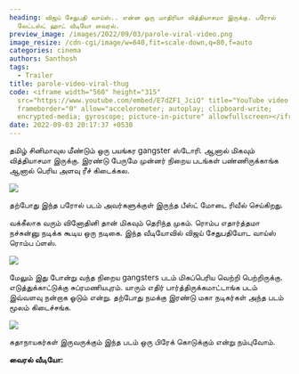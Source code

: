 ```yaml
---
heading: விஜய் சேதுபதி வாய்ஸ்.. என்ன ஒரு மாதிரியா வித்தியாசமா இருக்கு. பரோல்
  லேட்டஸ்ட் ஹாட் வீடியோ வைரல்.
preview_image: /images/2022/09/03/parole-viral-video.png
image_resize: /cdn-cgi/image/w=640,fit=scale-down,q=80,f=auto
categories: cinema
authors: Santhosh
tags:
  - Trailer
title: parole-video-viral-thug
code: <iframe width="560" height="315"
  src="https://www.youtube.com/embed/E7dZF1_JciQ" title="YouTube video player"
  frameborder="0" allow="accelerometer; autoplay; clipboard-write;
  encrypted-media; gyroscope; picture-in-picture" allowfullscreen></iframe>
date: 2022-09-03 20:17:37 +0530
---
```

தமிழ் சினிமாவுல மீண்டும் ஒரு பயங்கர gangster ஸ்டோரி. ஆனால் மிகவும் வித்தியாசமா இருக்கு. இரண்டு பேருமே முன்னர் நிறைய படங்கள் பண்ணிருக்காங்க ஆனால் பெரிய அளவு ரீச் கிடைக்கல.

![](/images/2022/09/03/parole-video-trending-3.jpg)

தற்போது இந்த பரோல் படம் அவர்களுக்குள் இருந்த பீஸ்ட் மோடை ரிவீல் செய்கிறது.

வக்கீலாக வரும் வினோதினி தான் மிகவும் தெரிந்த முகம். ரொம்ப எதார்த்தமா நச்சுன்னு நடிக்க கூடிய ஒரு நடிகை. இந்த வீடியோவில் விஜய் சேதுபதியோட வாய்ஸ் ரொம்ப ப்ளஸ்.

![](/images/2022/09/03/parole-video-trending-2.jpg)

மேலும் இது போன்று வந்த நிறைய gangsters படம் மிகப்பெரிய வெற்றி பெற்றிருக்கு. எடுத்துக்காட்டுக்கு சுப்ரமணியபுரம். யாரும் எதிர் பார்த்திருக்கமாட்டாங்க படம் இவ்வளவு நன்றாக ஓடும் என்று. தற்போது நமக்கு இரண்டு மகா நடிகர்கள் அந்த படம் மூலம் கிடைச்சங்க.

![](/images/2022/09/03/parole-video-trending-1.jpg)

கதாநாயகர்கள் இருவருக்கும் இந்த படம் ஒரு பிரேக் கொடுக்கும் என்று நம்புவோம்.

**வைரல் வீடியோ:**
